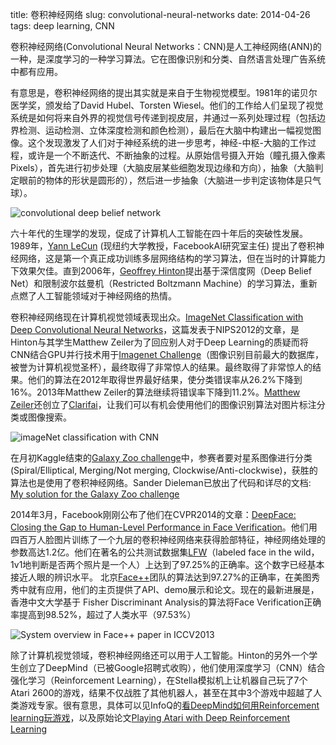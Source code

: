 title: 卷积神经网络
slug: convolutional-neural-networks
date: 2014-04-26
tags: deep learning, CNN

卷积神经网络(Convolutional Neural Networks：CNN)是人工神经网络(ANN)的一种，是深度学习的一种学习算法。它在图像识别和分类、自然语言处理广告系统中都有应用。

有意思是，卷积神经网络的提出其实就是来自于生物视觉模型。1981年的诺贝尔医学奖，颁发给了David Hubel、Torsten Wiesel。他们的工作给人们呈现了视觉系统是如何将来自外界的视觉信号传递到视皮层，并通过一系列处理过程（包括边界检测、运动检测、立体深度检测和颜色检测），最后在大脑中构建出一幅视觉图像。这个发现激发了人们对于神经系统的进一步思考，神经-中枢-大脑的工作过程，或许是一个不断迭代、不断抽象的过程。从原始信号摄入开始（瞳孔摄入像素Pixels），首先进行初步处理（大脑皮层某些细胞发现边缘和方向），抽象（大脑判定眼前的物体的形状是圆形的），然后进一步抽象（大脑进一步判定该物体是只气球）。

![convolutional deep belief network](http://pic.yupoo.com/redswallow_v/DIrrc7nd/12P76C.png)

六十年代的生理学的发现，促成了计算机人工智能在四十年后的突破性发展。1989年，[Yann LeCun](http://yann.lecun.com/) (现纽约大学教授，FacebookAI研究室主任) 提出了卷积神经网络，这是第一个真正成功训练多层网络结构的学习算法，但在当时的计算能力下效果欠佳。直到2006年，[Geoffrey Hinton](https://www.cs.toronto.edu/~hinton/)提出基于深信度网（Deep Belief Net）和限制波尔兹曼机（Restricted Boltzmann Machine）的学习算法，重新点燃了人工智能领域对于神经网络的热情。

卷积神经网络现在计算机视觉领域表现出众。[ImageNet Classification with Deep Convolutional Neural Networks](http://papers.nips.cc/paper/4824-imagenet-classification-with-deep-convolutional-neural-networks)，这篇发表于NIPS2012的文章，是Hinton与其学生Matthew Zeiler为了回应别人对于Deep Learning的质疑而将CNN结合GPU并行技术用于[Imagenet Challenge](http://image-net.org/)（图像识别目前最大的数据库，被誉为计算机视觉圣杯），最终取得了非常惊人的结果。最终取得了非常惊人的结果。他们的算法在2012年取得世界最好结果，使分类错误率从26.2%下降到16%。2013年Matthew Zeiler的算法继续将错误率下降到11.2%。[Matthew Zeiler](http://www.matthewzeiler.com/)还创立了[Clarifai](http://www.clarifai.com/)，让我们可以有机会使用他们的图像识别算法对图片标注分类或图像搜索。

![imageNet classification with CNN](http://pic.yupoo.com/redswallow_v/DIru6ltO/kMvRI.jpg)

在月初Kaggle结束的[Galaxy Zoo challenge](http://www.kaggle.com/c/galaxy-zoo-the-galaxy-challenge)中，参赛者要对星系图像进行分类(Spiral/Elliptical, Merging/Not merging, Clockwise/Anti-clockwise)，获胜的算法也是使用了卷积神经网络。Sander Dieleman已放出了代码和详尽的文档: 
[My solution for the Galaxy Zoo challenge](
http://benanne.github.io/2014/04/05/galaxy-zoo.html)

2014年3月，Facebook刚刚公布了他们在CVPR2014的文章：[DeepFace: Closing the Gap to Human-Level Performance in Face Verification](https://www.facebook.com/publications/546316888800776/)。他们用四百万人脸图片训练了一个九层的卷积神经网络来获得脸部特征，神经网络处理的参数高达1.2亿。他们在著名的公共测试数据集[LFW](http://vis-www.cs.umass.edu/lfw/results.html
)（labeled face in the wild，1v1地判断是否两个照片是一个人）上达到了97.25%的正确率。这个数字已经基本接近人眼的辨识水平。
北京[Face++](http://www.faceplusplus.com/)团队的算法达到97.27%的正确率，在美图秀秀中就有应用，他们的主页提供了API、demo展示和论文。现在的最新进展是，香港中文大学基于 Fisher Discriminant Analysis的算法将Face Verification正确率提高到98.52%，超过了人类水平（97.53%）

![System overview in Face++ paper in ICCV2013](http://pic.yupoo.com/redswallow_v/DIrIkyIl/14MIOn.jpg)

除了计算机视觉领域，卷积神经网络还可以用于人工智能。Hinton的另外一个学生创立了DeepMind（已被Google招聘式收购），他们使用深度学习（CNN）结合强化学习（Reinforcement Learning），在Stella模拟机上让机器自己玩了7个Atari 2600的游戏，结果不仅战胜了其他机器人，甚至在其中3个游戏中超越了人类游戏专家。很有意思，具体可以见InfoQ的[看DeepMind如何用Reinforcement learning玩游戏](http://www.infoq.com/cn/articles/atari-reinforcement-learning)，以及原始论文[Playing Atari with Deep Reinforcement Learning](http://arxiv.org/abs/1312.5602)